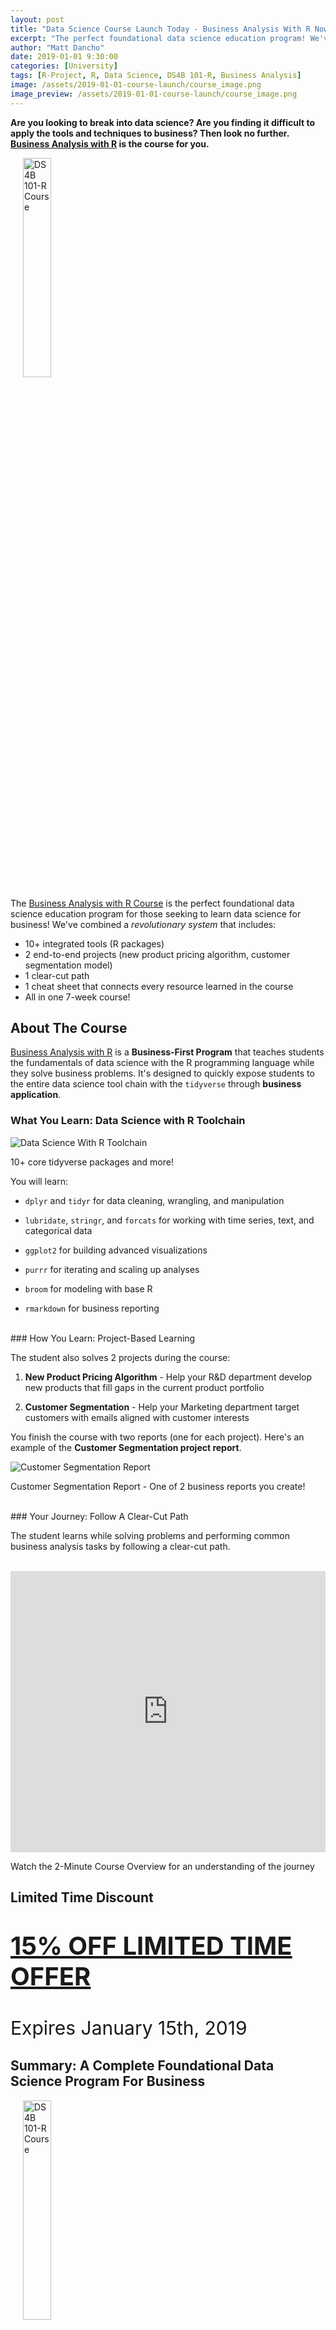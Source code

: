 ```yaml
---
layout: post
title: "Data Science Course Launch Today - Business Analysis With R Now Open!"
excerpt: "The perfect foundational data science education program! We've crafted an amazing course for those seeking to break into data science for business!"
author: "Matt Dancho"
date: 2019-01-01 9:30:00
categories: [University]
tags: [R-Project, R, Data Science, DS4B 101-R, Business Analysis]
image: /assets/2019-01-01-course-launch/course_image.png
image_preview: /assets/2019-01-01-course-launch/course_image.png
---
```


__Are you looking to break into data science? Are you finding it difficult to apply the tools and techniques to business? Then look no further. [Business Analysis with R](https://university.business-science.io/p/ds4b-101-r-business-analysis-r/?coupon_code=DS4B15) is the course for you.__ 

<a href="https://university.business-science.io/p/ds4b-101-r-business-analysis-r/?coupon_code=DS4B15">
<img src="/assets/2019-01-01-course-launch/course_image.png" class="img-rounded pull-right" alt="DS4B 101-R Course" style="width:30%;margin-left:20px"/></a>

The [Business Analysis with R Course](https://university.business-science.io/p/ds4b-101-r-business-analysis-r/?coupon_code=DS4B15) is the perfect foundational data science education program for those seeking to learn data science for business! We've combined a _revolutionary system_ that includes: 

- 10+ integrated tools (R packages)
- 2 end-to-end projects (new product pricing algorithm, customer segmentation model)
- 1 clear-cut path
- 1 cheat sheet that connects every resource learned in the course
- All in one 7-week course!



## About The Course

[Business Analysis with R](https://university.business-science.io/p/ds4b-101-r-business-analysis-r/?coupon_code=DS4B15) is a __Business-First Program__ that teaches students the fundamentals of data science with the R programming language while they solve business problems. It's designed to quickly expose students to the entire data science tool chain with the `tidyverse` through __business application__.

### What You Learn: Data Science with R Toolchain

![Data Science With R Toolchain](/assets/2018-12-24-course-launch/toolchain.png)

<p class="date text-center">10+ core tidyverse packages and more!</p>

You will learn:

- `dplyr` and `tidyr` for data cleaning, wrangling, and manipulation

- `lubridate`, `stringr`, and `forcats` for working with time series, text, and categorical data

- `ggplot2` for building advanced visualizations

- `purrr` for iterating and scaling up analyses

- `broom` for modeling with base R

- `rmarkdown` for business reporting

<br>
### How You Learn: Project-Based Learning

The student also solves 2 projects during the course:

1. __New Product Pricing Algorithm__ - Help your R&D department develop new products that fill gaps in the current product portfolio

2. __Customer Segmentation__ - Help your Marketing department target customers with emails aligned with customer interests

You finish the course with two reports (one for each project). Here's an example of the __Customer Segmentation project report__.

![Customer Segmentation Report](/assets/2018-12-24-course-launch/promo_business_report.gif)

<p class="date text-center">Customer Segmentation Report - One of 2 business reports you create!</p>

<br>
### Your Journey: Follow A Clear-Cut Path 

The student learns while solving problems and performing common business analysis tasks by following a clear-cut path. 

<br>

<iframe width="100%" height="450px" src="https://www.youtube.com/embed/yk2yNz2Ou4U" frameborder="0" allow="accelerometer; autoplay; encrypted-media; gyroscope; picture-in-picture" allowfullscreen></iframe>

<br>
<p class="date text-center">Watch the 2-Minute Course Overview for an understanding of the journey</p>


## Limited Time Discount

<p class="text-center" style="font-size:40px"><a href="https://university.business-science.io/p/ds4b-101-r-business-analysis-r/?coupon_code=DS4B15"><strong>15% OFF LIMITED TIME OFFER</strong></a></p>

<p class="text-center" style="font-size:30px">Expires January 15th, 2019</p>


## Summary: A Complete Foundational Data Science Program For Business

<a href="https://university.business-science.io/p/ds4b-101-r-business-analysis-r/?coupon_code=DS4B15">
<img src="/assets/2019-01-01-course-launch/course_image.png" class="img-rounded pull-right" alt="DS4B 101-R Course" style="width:30%;margin-left:20px"/></a>

In 7-Weeks, learn the tools that will advance your career while generating business value for your organization.

- Learn by following [the R Tool Chain](https://www.business-science.io/r-cheatsheet.html)

- Follow a clear-cut path from data import to business reporting

- Learn `dplyr` and `tidyr` for cleaning and wrangling data

- Learn `ggplot2` for visualization

- Learn 2 modeling techniques: regression and clustering

- __All while solving 2 business projects!__

<p class="text-center" style="font-size:40px"><a href="https://university.business-science.io/p/ds4b-101-r-business-analysis-r/?coupon_code=DS4B15"><strong>Get Started Today</strong></a></p>

<p class="text-center" style="font-size:30px">Hurry. Offer expires January 15th!</p>

## One More Thing: An R-Track Bundle

__Business Analysis With R__ compliments our more advanced __Data Science For Business with R__. The first teaches foundations. The second teaches machine learning with a business consulting process. [You can get both in our ultimate R-Track bundle.](https://university.business-science.io/p/data-science-for-business-ds4b-101-201-r-bundle/?coupon_code=DS4B15)

<br>
<center>
<a href="https://university.business-science.io/p/data-science-for-business-ds4b-101-201-r-bundle/?coupon_code=DS4B15">
<img src="/assets/2019-01-01-course-launch/bundle_courses_included.png" class="img-rounded" alt="R-Track Bundle" style="width:70%"/></a>
</center>

<br>
<p class="text-center">Your Prices with 15% OFF + $95 Bundle Discount</p>

<p class="text-center" style="font-size:40px">$637!</p>
<p class="text-center" style="font-size:30px">($200+ savings during launch!)</p>

<p class="text-center" style="font-size:40px"><a href="https://university.business-science.io/p/data-science-for-business-ds4b-101-201-r-bundle/?coupon_code=DS4B15"><strong>Get The Bundle Today!</strong></a></p>

<p class="text-center" style="font-size:30px">Hurry. Offer expires January 15th!</p>
